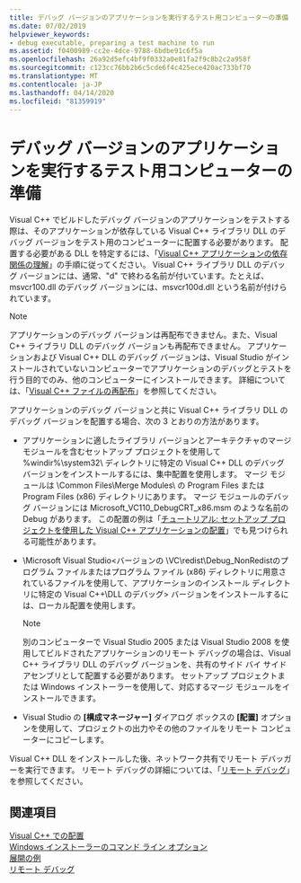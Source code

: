 ```yaml
---
title: デバッグ バージョンのアプリケーションを実行するテスト用コンピューターの準備
ms.date: 07/02/2019
helpviewer_keywords:
- debug executable, preparing a test machine to run
ms.assetid: f0400989-cc2e-4dce-9788-6bdbe91c6f5a
ms.openlocfilehash: 26a92d5efc4bf9f0332a0e81fa2f9c8b2c2a958f
ms.sourcegitcommit: c123cc76bb2b6c5cde6f4c425ece420ac733bf70
ms.translationtype: MT
ms.contentlocale: ja-JP
ms.lasthandoff: 04/14/2020
ms.locfileid: "81359919"
---
```

# <a name="preparing-a-test-machine-to-run-a-debug-executable"></a>デバッグ バージョンのアプリケーションを実行するテスト用コンピューターの準備

Visual C++ でビルドしたデバッグ バージョンのアプリケーションをテストする際は、そのアプリケーションが依存している Visual C++ ライブラリ DLL のデバッグ バージョンをテスト用のコンピューターに配置する必要があります。 配置する必要がある DLL を特定するには、「[Visual C++ アプリケーションの依存関係の理解](understanding-the-dependencies-of-a-visual-cpp-application.md)」の手順に従ってください。 Visual C++ ライブラリ DLL のデバッグ バージョンには、通常、"d" で終わる名前が付いています。たとえば、msvcr100.dll のデバッグ バージョンには、msvcr100d.dll という名前が付けられています。

> [!NOTE]
> アプリケーションのデバッグ バージョンは再配布できません。また、Visual C++ ライブラリ DLL のデバッグ バージョンも再配布できません。 アプリケーションおよび Visual C++ DLL のデバッグ バージョンは、Visual Studio がインストールされていないコンピューターでアプリケーションのデバッグとテストを行う目的でのみ、他のコンピューターにインストールできます。 詳細については、「[Visual C++ ファイルの再配布](redistributing-visual-cpp-files.md)」を参照してください。

アプリケーションのデバッグ バージョンと共に Visual C++ ライブラリ DLL のデバッグ バージョンを配置する場合、次の 3 とおりの方法があります。

- アプリケーションに適したライブラリ バージョンとアーキテクチャのマージ モジュールを含むセットアップ プロジェクトを使用して %windir%\system32\ ディレクトリに特定の Visual C++ DLL のデバッグ バージョンをインストールするには、集中配置を使用します。 マージ モジュールは \Common Files\Merge Modules\\ の Program Files または Program Files (x86) ディレクトリにあります。 マージ モジュールのデバッグ バージョンには Microsoft_VC110_DebugCRT_x86.msm のような名前の Debug があります。 この配置の例は「[チュートリアル: セットアップ プロジェクトを使用した Visual C++ アプリケーションの配置](walkthrough-deploying-a-visual-cpp-application-by-using-a-setup-project.md)」でも見つけられる可能性があります。

- \Microsoft Visual Studio\<バージョンの \\VC\redist\Debug_NonRedistのプログラム ファイルまたはプログラム ファイル (x86) ディレクトリに用意されているファイルを使用して、アプリケーションのインストール ディレクトリに特定の Visual C++\\DLL のデバッグ> バージョンをインストールするには、ローカル配置を使用します。

    > [!NOTE]
    >  別のコンピューターで Visual Studio 2005 または Visual Studio 2008 を使用してビルドされたアプリケーションのリモート デバッグの場合は、Visual C++ ライブラリ DLL のデバッグ バージョンを、共有のサイド バイ サイド アセンブリとして配置する必要があります。 セットアップ プロジェクトまたは Windows インストーラーを使用して、対応するマージ モジュールをインストールできます。

- Visual Studio の **[構成マネージャー]** ダイアログ ボックスの **[配置]** オプションを使用して、プロジェクトの出力やその他のファイルをリモート コンピューターにコピーします。

Visual C++ DLL をインストールした後、ネットワーク共有でリモート デバッガーを実行できます。 リモート デバッグの詳細については、「[リモート デバッグ](/visualstudio/debugger/remote-debugging)」を参照してください。

## <a name="see-also"></a>関連項目

[Visual C++ での配置](deployment-in-visual-cpp.md)<br>
[Windows インストーラーのコマンド ライン オプション](/windows/win32/Msi/command-line-options)<br>
[展開の例](deployment-examples.md)<br>
[リモート デバッグ](/visualstudio/debugger/remote-debugging)
